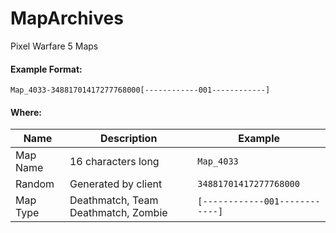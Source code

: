 # MapArchives
Pixel Warfare 5 Maps

#### Example Format:

```
Map_4033-34881701417277768000[------------001------------]
```
#### Where:
| Name     | Description                         | Example                         |
| -------- | ----------------------------------- | ------------------------------- |
| Map Name | 16 characters long                  | `Map_4033`                      |
| Random   | Generated by client                 | `34881701417277768000`          |
| Map Type | Deathmatch, Team Deathmatch, Zombie | `[------------001------------]` |